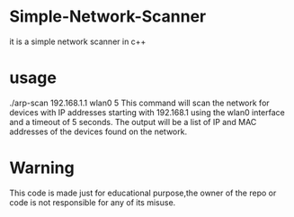# Simple-Network-Scanner
it is a simple network scanner in c++

# usage
./arp-scan 192.168.1.1 wlan0 5
This command will scan the network for devices with IP addresses starting with 192.168.1 using the wlan0 interface and a timeout of 5 seconds. The output will be a list of IP and MAC addresses of the devices found on the network.

# Warning
This code is made just for educational purpose,the owner of the repo or code is not responsible for any of its misuse.

